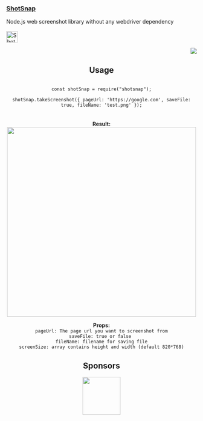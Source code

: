 <p align="left"><h3><a href="https://shotsnap.vercel.app/">ShotSnap</a></h3>
Node.js web screenshot library without any webdriver dependency<br><br>
<a href="https://www.producthunt.com/posts/shotsnap?utm_source=badge-featured&utm_medium=badge&utm_souce=badge-shotsnap" target="_blank"><img src="https://api.producthunt.com/widgets/embed-image/v1/featured.svg?post_id=361871&theme=light" alt="Shotsnap - screenshot&#0044;&#0032;web&#0032;capture | Product Hunt" height="30" /></a>
</p>
<p align="right"><img src="https://i.ibb.co/3dMGNbQ/9179fcb5-b9e2-4a34-be0a-80c4318ac199.png"></p>
<h2 align="center">Usage</h2> 
<p align="center">

<code align="center">
const shotSnap = require("shotsnap");</code><br>
<code align="center">
shotSnap.takeScreenshot({ pageUrl: 'https://google.com', saveFile: true, fileName: 'test.png' });
</code><br><br>
<b>Result:</b><br>
<img height="500px" src="https://i.ibb.co/W6JKvnz/screenshot-1.png">
</p>

<p align="center">
<b>Props:</b> <br>
<code>pageUrl: The page url you want to screenshot from</code><br>
<code>saveFile: true or false </code><br>
<code>fileName: filename for saving file</code><br>
<code>screenSize: array contains height and width (default 820*768)</code>

</p>

<h2 align="center">Sponsors</h2>
<p align="center"><a href="https://papadigi.com/"><img height="100" src="https://i.ibb.co/w0xTp4N/Whats-App-Image-2022-10-08-at-16-30-55.jpg"></a></p>
